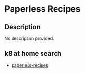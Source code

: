 # Paperless Recipes

## Description

No description provided.

## k8 at home search

- [paperless-recipes](https://nanne.dev/k8s-at-home-search/#/paperless-recipes)
